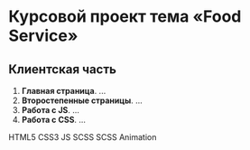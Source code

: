 # Курсовой проект тема «Food Service»

## Клиентская часть
1. **Главная страница**. ...
2. **Второстепенные страницы**. ...
3. **Работа с JS**. ...
4. **Работа с CSS**. ...

HTML5 CSS3 JS SCSS SCSS Animation
